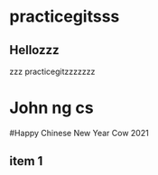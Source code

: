 # practicegitsss

## Hellozzz

zzz practicegitzzzzzzz

# John ng cs

#Happy Chinese New Year Cow 2021

## item 1
